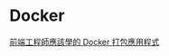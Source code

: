 # Docker

[前端工程師應該學的 Docker 打包應用程式](https://medium.com/itsoktomakemistakes/build-docker-image-as-a-frontend-developer-36f749ba8854)